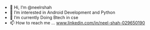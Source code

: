 - 👋 Hi, I’m @neelrshah
- 👀 I’m interested in Android Development and Python
- 🌱 I’m currently Doing Btech in cse 
- 📫 How to reach me ... www.linkedin.com/in/neel-shah-029650190 

<!---
neelrshah/neelrshah is a ✨ special ✨ repository because its `README.md` (this file) appears on your GitHub profile.
You can click the Preview link to take a look at your changes.
--->
